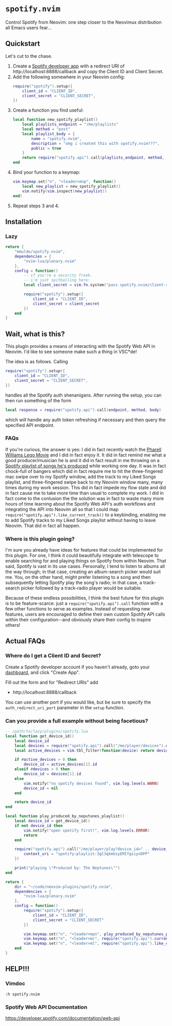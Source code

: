 # `spotify.nvim`

Control Spotify from Neovim: one step closer to the Neovimux distribution all
Emacs users fear...

## Quickstart

Let's cut to the chase.

1. Create a [Spotify developer app](https://developer.spotify.com/dashboard) 
with a redirect URI of http://localhost:8888/callback and
copy the Client ID and Client Secret.
2. Add the following somewhere in your Neovim config:
    ```lua
    require("spotify").setup({
        client_id = "CLIENT_ID",
        client_secret = "CLIENT_SECRET",
    })
    ```
3. Create a function you find useful:
    ```lua
    local function new_spotify_playlist()
        local playlists_endpoint = "/me/playlists"
        local method = "post"
        local playlist_body = {
            name = "spotify.nvim",
            description = "omg i created this with spotify.nvim???",
            public = true
        }
        return require("spotify.api").call(playlists_endpoint, method, playlist_body)
    end
    ```
4. Bind your function to a keymap:
    ```lua
    vim.keymap.set("n", "<leader>mnp", function()
        local new_playlist = new_spotify_playlist()
        vim.notify(vim.inspect(new_playlist))
    end)
    ```
5. Repeat steps 3 and 4.

## Installation

### Lazy

```lua
return {
    "mmuldo/spotify.nvim",
    dependencies = {
        "nvim-lua/plenary.nvim"
    },
    config = function()
        -- if you're a security freak.
        -- i'm just spitballing here:
        local client_secret = vim.fn.system("pass spotify.nvim/client-secret")

        require("spotify").setup({
            client_id = "CLIENT_ID",
            client_secret = client_secret
        })
    end
}
```

## Wait, what is this?

This plugin provides a means of interacting with the Spotify Web API in
Neovim. I'd like to see someone make such a thing in VSC\*de!

The idea is as follows. Calling
```lua
require("spotify").setup({
    client_id = "CLIENT_ID",
    client_secret = "CLIENT_SECRET",
})
```
handles all the Spotify auth shenanigans. After running the setup, you can then
run something of the form
```lua
local response = require("spotify.api").call(endpoint, method, body)
```
which will handle any auth token refreshing if necessary and then query the
specified API endpoint.

### FAQs

If you're curious, the answer is yes: I did in fact recently watch the
[Pharell Williams Lego Movie](https://www.imdb.com/title/tt31064841/) and I
did in fact enjoy it. It did in fact remind me what a good producer/musician he
is and it did in fact result in me throwing on a [Spotify playlist of songs he's
produced](https://open.spotify.com/playlist/3gC3qkmGsyEMIfgsiynDPP?si=1fdfc537620a47a0)
while working one day. It was in fact chock-full of bangers which did in fact
require me to hit the three-fingered mac swipe over to my Spotify window, add
the track to my Liked Songs playlist, and three-fingered swipe back to my
Neovim window many, many times during my work session.
This did in fact impede my flow state and did in fact cause me to take more
time than usual to complete my work.
I did in fact come to the conlusion the the solution was in fact to waste
many more hours of time learning about the Spotify Web API's auth workflows
and integrating the API into Neovim all so that I could map
`require("spotify.api").like_current_track()` to a keybinding, enabling
me to add Spotify tracks to my Liked Songs playlist without having to leave
Neovim. That did in fact all happen.

### Where is this plugin going?

I'm sure you already have ideas for features that could be implemented for this plugin.
For one, I think it could beautifully integrate with telescope to
enable searching for and playing things on Spotify from within Neovim.
That said, Spotify is vast in its use cases.
Personally, I tend to listen to albums all the way through; in that case,
creating an album-search picker would suit me.
You, on the other hand, might prefer listening to a song and then subsequently
letting Spotify play the song's radio; in that case,
a track-search picker followed by a track-radio player would be suitable.

Because of these endless possibilities, I think the best future for this plugin
is to be feature-scarce: just a `require("spotify.api").call` function with a
few other functions to serve as examples.
Instead of requesting new features, users are encouraged to define their own
custom Spotify API calls within their configuration--and obviously share
their config to inspire others!

## Actual FAQs

### Where do I get a Client ID and Secret?

Create a Spotify developer account if you haven't already,
goto your [dashboard](https://developer.spotify.com/dashboard), and click
"Create App".

Fill out the form and for "Redirect URIs" add
* http://localhost:8888/callback

You can use another port if you would like, but be sure to specify the
`auth_redirect_uri_port` parameter in the `setup` function.

### Can you provide a full example without being facetious?

```lua
-- /path/to/lazy/plugins/spotify.lua
local function get_device_id()
    local device_id
    local devices = require("spotify.api").call("/me/player/devices").devices
    local active_devices = vim.tbl_filter(function(device) return device.is_active end, devices)

    if #active_devices > 0 then
        device_id = active_devices[1].id
    elseif #devices > 0 then
        device_id = devices[1].id
    else
        vim.notify("no spotify devices found", vim.log.levels.WARN)
        device_id = nil
    end

    return device_id
end

local function play_produced_by_neputunes_playlist()
    local device_id = get_device_id()
    if not device_id then
        vim.notify("open spotify first!", vim.log.levels.ERROR)
        return
    end

    require("spotify.api").call("/me/player/play?device_id=" .. device_id, "put", {
        context_uri = "spotify:playlist:3gC3qkmGsyEMIfgsiynDPP"
    })

    print("playing \"Produced by: The Neptunes\"")
end

return {
    dir = "~/code/neovim-plugins/spotify.nvim",
    dependencies = {
        "nvim-lua/plenary.nvim"
    },
    config = function()
        require("spotify").setup({
            client_id = "CLIENT_ID",
            client_secret = "CLIENT_SECRET"
        })

        vim.keymap.set("n", "<leader>mpn", play_produced_by_neputunes_playlist)
        vim.keymap.set("n", "<leader>mc", require("spotify.api").currently_playing)
        vim.keymap.set("n", "<leader>ml", require("spotify.api").like_current_track)
    end
}
```

## HELP!!!

### Vimdoc

```
:h spotify.nvim
```

### Spotify Web API Documentation

https://developer.spotify.com/documentation/web-api
